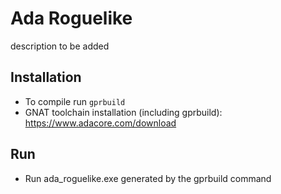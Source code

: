 # Ada Roguelike

description to be added

## Installation

- To compile run ``gprbuild``
- GNAT toolchain installation (including gprbuild): https://www.adacore.com/download

## Run
- Run ada_roguelike.exe generated by the gprbuild command
